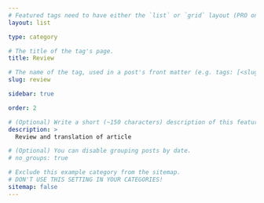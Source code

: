 ```yaml
---
# Featured tags need to have either the `list` or `grid` layout (PRO only).
layout: list

type: category

# The title of the tag's page.
title: Review

# The name of the tag, used in a post's front matter (e.g. tags: [<slug>]).
slug: review

sidebar: true

order: 2

# (Optional) Write a short (~150 characters) description of this featured tag.
description: >
  Review and translation of article

# (Optional) You can disable grouping posts by date.
# no_groups: true

# Exclude this example category from the sitemap.
# DON'T USE THIS SETTING IN YOUR CATEGORIES!
sitemap: false
---
```

